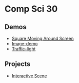# Comp Sci 30 

## Demos 
- [Square Moving Around Screen](square-moving) 
- [Image-demo](image-demo)
- [Traffic-light](traffic-light)

## Projects 

- [Interactive Scene](interactiveScene)
